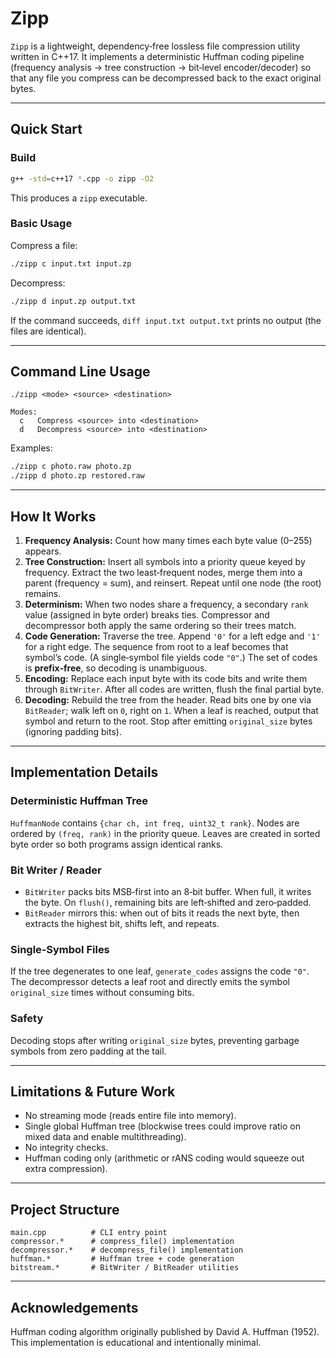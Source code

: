 
# Zipp

`Zipp` is a lightweight, dependency‑free lossless file compression utility written in C++17. It implements a deterministic Huffman coding pipeline (frequency analysis → tree construction → bit‑level encoder/decoder) so that any file you compress can be decompressed back to the exact original bytes.

---
## Quick Start
### Build
```bash
g++ -std=c++17 *.cpp -o zipp -O2
```
This produces a `zipp` executable.

### Basic Usage
Compress a file:
```bash
./zipp c input.txt input.zp
```
Decompress:
```bash
./zipp d input.zp output.txt
```
If the command succeeds, `diff input.txt output.txt` prints no output (the files are identical).

---
## Command Line Usage
```
./zipp <mode> <source> <destination>

Modes:
  c   Compress <source> into <destination>
  d   Decompress <source> into <destination>
```
Examples:
```bash
./zipp c photo.raw photo.zp
./zipp d photo.zp restored.raw
```
---
## How It Works
1. **Frequency Analysis:** Count how many times each byte value (0–255) appears.
2. **Tree Construction:** Insert all symbols into a priority queue keyed by frequency. Extract the two least‑frequent nodes, merge them into a parent (frequency = sum), and reinsert. Repeat until one node (the root) remains.
3. **Determinism:** When two nodes share a frequency, a secondary `rank` value (assigned in byte order) breaks ties. Compressor and decompressor both apply the same ordering so their trees match.
4. **Code Generation:** Traverse the tree. Append `'0'` for a left edge and `'1'` for a right edge. The sequence from root to a leaf becomes that symbol’s code. (A single‑symbol file yields code `"0"`.) The set of codes is **prefix‑free**, so decoding is unambiguous.
5. **Encoding:** Replace each input byte with its code bits and write them through `BitWriter`. After all codes are written, flush the final partial byte.
6. **Decoding:** Rebuild the tree from the header. Read bits one by one via `BitReader`; walk left on `0`, right on `1`. When a leaf is reached, output that symbol and return to the root. Stop after emitting `original_size` bytes (ignoring padding bits).

---
## Implementation Details
### Deterministic Huffman Tree
`HuffmanNode` contains `{char ch, int freq, uint32_t rank}`. Nodes are ordered by `(freq, rank)` in the priority queue. Leaves are created in sorted byte order so both programs assign identical ranks.

### Bit Writer / Reader
- `BitWriter` packs bits MSB‑first into an 8‑bit buffer. When full, it writes the byte. On `flush()`, remaining bits are left‑shifted and zero‑padded.
- `BitReader` mirrors this: when out of bits it reads the next byte, then extracts the highest bit, shifts left, and repeats.

### Single‑Symbol Files
If the tree degenerates to one leaf, `generate_codes` assigns the code `"0"`. The decompressor detects a leaf root and directly emits the symbol `original_size` times without consuming bits.

### Safety
Decoding stops after writing `original_size` bytes, preventing garbage symbols from zero padding at the tail.

---
## Limitations & Future Work
- No streaming mode (reads entire file into memory).
- Single global Huffman tree (blockwise trees could improve ratio on mixed data and enable multithreading).
- No integrity checks.
- Huffman coding only (arithmetic or rANS coding would squeeze out extra compression).

---
## Project Structure
```
main.cpp          # CLI entry point
compressor.*      # compress_file() implementation
decompressor.*    # decompress_file() implementation
huffman.*         # Huffman tree + code generation
bitstream.*       # BitWriter / BitReader utilities
```

---
## Acknowledgements
Huffman coding algorithm originally published by David A. Huffman (1952). This implementation is educational and intentionally minimal.
